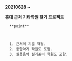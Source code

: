 **20210628 ~**



**홍대 근처 기타학원 찾기 프로젝트**



```
  **point** 
  
  
  
  1. 근처의 기준 책정.
  2. 종합악기 학원도 포함.
  3. 실용음악 실기준비 학원도 포함.
```







